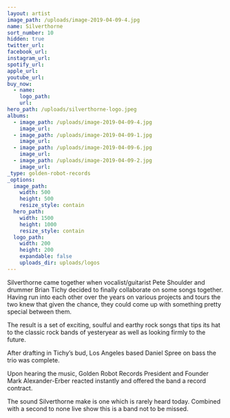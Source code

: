 ```yaml
---
layout: artist
image_path: /uploads/image-2019-04-09-4.jpg
name: Silverthorne
sort_number: 10
hidden: true
twitter_url:
facebook_url:
instagram_url:
spotify_url:
apple_url:
youtube_url:
buy_now:
  - name:
    logo_path:
    url:
hero_path: /uploads/silverthorne-logo.jpeg
albums:
  - image_path: /uploads/image-2019-04-09-4.jpg
    image_url:
  - image_path: /uploads/image-2019-04-09-1.jpg
    image_url:
  - image_path: /uploads/image-2019-04-09-6.jpg
    image_url:
  - image_path: /uploads/image-2019-04-09-2.jpg
    image_url:
_type: golden-robot-records
_options:
  image_path:
    width: 500
    height: 500
    resize_style: contain
  hero_path:
    width: 1500
    height: 1000
    resize_style: contain
  logo_path:
    width: 200
    height: 200
    expandable: false
    uploads_dir: uploads/logos
---
```


Silverthorne came together when vocalist/guitarist Pete Shoulder and drummer Brian Tichy decided to finally collaborate on some songs together. Having run into each other over the years on various projects and tours the two knew that given the chance, they could come up with something pretty special between them.&nbsp;

The result is a set of exciting, soulful and earthy rock songs that tips its hat to the classic rock bands of yesteryear as well as looking firmly to the future.&nbsp;

After drafting in Tichy’s bud, Los Angeles based Daniel Spree on bass the trio was complete.&nbsp;

Upon hearing the music, Golden Robot Records President and Founder Mark Alexander-Erber reacted instantly and offered the band a record contract.

The sound Silverthorne make is one which is rarely heard today. Combined with a second to none live show this is a band not to be missed.